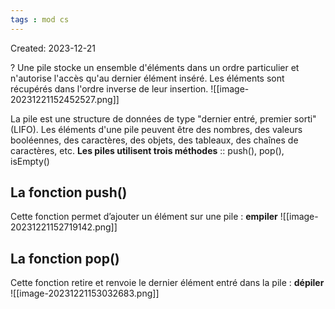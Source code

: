 ```yaml
---
tags : mod cs
---
```

Created: 2023-12-21

?
Une pile stocke un ensemble d'éléments dans un ordre particulier et n'autorise l'accès qu'au dernier élément inséré. Les éléments sont récupérés dans l'ordre inverse de leur insertion.
![[image-20231221152452527.png]]


La pile est une structure de données de type "dernier entré, premier sorti" (LIFO). Les éléments d'une pile peuvent être des nombres, des valeurs booléennes, des caractères, des objets, des tableaux, des chaînes de caractères, etc. 
**Les piles utilisent trois méthodes** :: push(), pop(), isEmpty()

## La fonction push()
Cette fonction permet d’ajouter un élément sur une pile : **empiler**
![[image-20231221152719142.png]]

## La fonction pop()
Cette fonction retire et renvoie le dernier élément entré dans la pile : **dépiler**
![[image-20231221153032683.png]]

